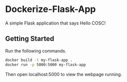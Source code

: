 # Dockerize-Flask-App
A simple Flask application that says Hello COSC!

## Getting Started

Run the following commands.
```bash
docker build -t my-flask-app .
docker run -p 5000:5000 my-flask-app
```
Then open localhost:5000 to view the webpage running.
